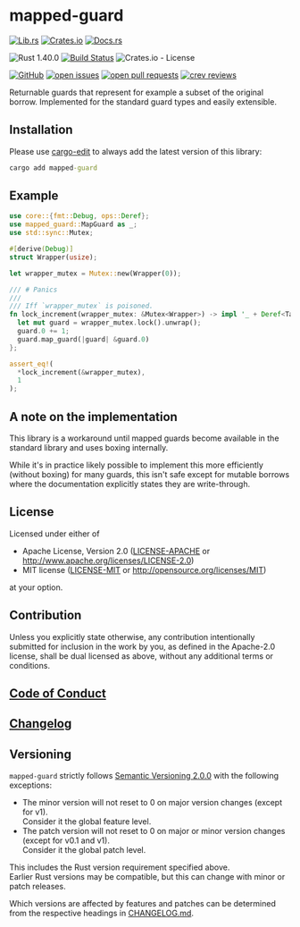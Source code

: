 # mapped-guard

[![Lib.rs](https://img.shields.io/badge/Lib.rs-*-84f)](https://lib.rs/crates/mapped-guard)
[![Crates.io](https://img.shields.io/crates/v/mapped-guard)](https://crates.io/crates/mapped-guard)
[![Docs.rs](https://docs.rs/mapped-guard/badge.svg)](https://docs.rs/crates/mapped-guard)

![Rust 1.40.0](https://img.shields.io/static/v1?logo=Rust&label=&message=1.40.0&color=grey)
[![Build Status](https://travis-ci.com/Tamschi/mapped-guard.svg?branch=develop)](https://travis-ci.com/Tamschi/mapped-guard/branches)
![Crates.io - License](https://img.shields.io/crates/l/mapped-guard/0.0.1)

[![GitHub](https://img.shields.io/static/v1?logo=GitHub&label=&message=%20&color=grey)](https://github.com/Tamschi/mapped-guard)
[![open issues](https://img.shields.io/github/issues-raw/Tamschi/mapped-guard)](https://github.com/Tamschi/mapped-guard/issues)
[![open pull requests](https://img.shields.io/github/issues-pr-raw/Tamschi/mapped-guard)](https://github.com/Tamschi/mapped-guard/pulls)
[![crev reviews](https://web.crev.dev/rust-reviews/badge/crev_count/mapped-guard.svg)](https://web.crev.dev/rust-reviews/crate/mapped-guard/)

Returnable guards that represent for example a subset of the original borrow. Implemented for the standard guard types and easily extensible.

## Installation

Please use [cargo-edit](https://crates.io/crates/cargo-edit) to always add the latest version of this library:

```cmd
cargo add mapped-guard
```

## Example

```rust
use core::{fmt::Debug, ops::Deref};
use mapped_guard::MapGuard as _;
use std::sync::Mutex;

#[derive(Debug)]
struct Wrapper(usize);

let wrapper_mutex = Mutex::new(Wrapper(0));

/// # Panics
///
/// Iff `wrapper_mutex` is poisoned.
fn lock_increment(wrapper_mutex: &Mutex<Wrapper>) -> impl '_ + Deref<Target = usize> + Debug {
  let mut guard = wrapper_mutex.lock().unwrap();
  guard.0 += 1;
  guard.map_guard(|guard| &guard.0)
};

assert_eq!(
  *lock_increment(&wrapper_mutex),
  1
);
```

## A note on the implementation

This library is a workaround until mapped guards become available in the standard library and uses boxing internally.

While it's in practice likely possible to implement this more efficiently (without boxing) for many guards,
this isn't safe except for mutable borrows where the documentation explicitly states they are write-through.

## License

Licensed under either of

* Apache License, Version 2.0
   ([LICENSE-APACHE](LICENSE-APACHE) or <http://www.apache.org/licenses/LICENSE-2.0>)
* MIT license
   ([LICENSE-MIT](LICENSE-MIT) or <http://opensource.org/licenses/MIT>)

at your option.

## Contribution

Unless you explicitly state otherwise, any contribution intentionally submitted
for inclusion in the work by you, as defined in the Apache-2.0 license, shall be
dual licensed as above, without any additional terms or conditions.

## [Code of Conduct](CODE_OF_CONDUCT.md)

## [Changelog](CHANGELOG.md)

## Versioning

`mapped-guard` strictly follows [Semantic Versioning 2.0.0](https://semver.org/spec/v2.0.0.html) with the following exceptions:

* The minor version will not reset to 0 on major version changes (except for v1).  
Consider it the global feature level.
* The patch version will not reset to 0 on major or minor version changes (except for v0.1 and v1).  
Consider it the global patch level.

This includes the Rust version requirement specified above.  
Earlier Rust versions may be compatible, but this can change with minor or patch releases.

Which versions are affected by features and patches can be determined from the respective headings in [CHANGELOG.md](CHANGELOG.md).

